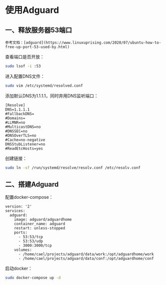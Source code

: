 # 使用Adguard

## 一、释放服务器53端口

```admonish info
参考文档：[adguard](https://www.linuxuprising.com/2020/07/ubuntu-how-to-free-up-port-53-used-by.html)
```

查看端口是否开放：

```bash
sudo lsof -i :53
```

进入配置DNS文件：

```bash
sudo vim /etc/systemd/resolved.conf
```

添加默认DNS为1.1.1.1，同时弃用DNS监听端口：

```
[Resolve]
DNS=1.1.1.1
#FallbackDNS=
#Domains=
#LLMNR=no
#MulticastDNS=no
#DNSSEC=no
#DNSOverTLS=no
#Cache=no-negative
DNSStubListener=no
#ReadEtcHosts=yes
```

创建链接：

```bash
sudo ln -sf /run/systemd/resolve/resolv.conf /etc/resolv.conf
```

## 二、搭建Adguard

配置docker-compose：

```
version: '2'
services:
  adguard:
    image: adguard/adguardhome
    container_name: adguard
    restart: unless-stopped
    ports:
      - 53:53/tcp
      - 53:53/udp
      - 3000:3000/tcp
    volumes:
      - /home/cael/projects/adguard/data/work:/opt/adguardhome/work
      - /home/cael/projects/adguard/data/conf:/opt/adguardhome/conf
```

启动docker：

```bash
sudo docker-compose up -d
```
